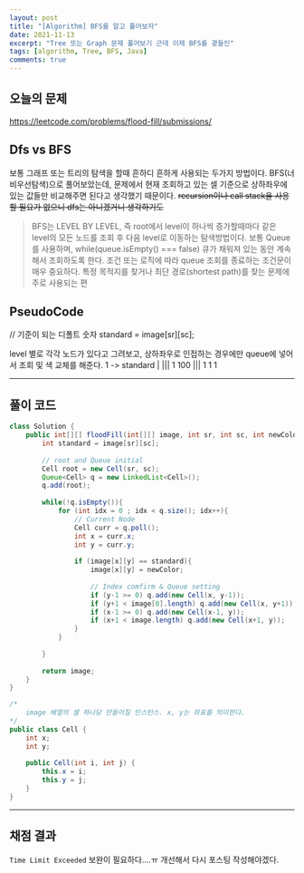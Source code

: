 ```yaml
---
layout: post
title: "[Algorithm] BFS를 알고 풀어보자"
date: 2021-11-13
excerpt: "Tree 또는 Graph 문제 풀어보기 근데 이제 BFS를 곁들인"
tags: [algorithm, Tree, BFS, Java]
comments: true
---
```


## 오늘의 문제
<https://leetcode.com/problems/flood-fill/submissions/>

## Dfs vs BFS
보통 그래프 또는 트리의 탐색을 할때 흔하디 흔하게 사용되는 두가지 방법이다. 
BFS(너비우선탐색)으로 풀어보았는데,
문제에서 현재 조회하고 있는 셀 기준으로 상하좌우에 있는 값들만 비교해주면 된다고 생각했기 때문이다.
~~recursion이나 call stack을 사용할 필요가 없으니 dfs는 아니겠거니 생각하기도~~

> BFS는 LEVEL BY LEVEL, 즉 root에서 level이 하나씩 증가할때마다 같은 level의 모든 노드를 조회 후 다음 level로 이동하는 탐색방법이다.
> 보통 Queue 를 사용하며, while(queue.isEmpty() === false) 큐가 채워져 있는 동안 계속해서 조회하도록 한다. 조건 또는 로직에 따라 queue 조회를 종료하는 조건문이 매우 중요하다.
> 특정 목적지를 찾거나 최단 경로(shortest path)를 찾는 문제에 주로 사용되는 편


## PseudoCode
// 기준이 되는 디폴트 숫자
standard = image[sr][sc];

level 별로 각각 노드가 있다고 그려보고, 상하좌우로 인접하는 경우에만 queue에 넣어서 조회 및 색 교체를 해준다.
    1       -> standard
  | |||
  1 100
 |||
1 1 1


---

## 풀이 코드 
```java
class Solution {
    public int[][] floodFill(int[][] image, int sr, int sc, int newColor) {
        int standard = image[sr][sc];
        
        // root and Queue initial
        Cell root = new Cell(sr, sc);
        Queue<Cell> q = new LinkedList<Cell>(); 
        q.add(root);
        
        while(!q.isEmpty()){
            for (int idx = 0 ; idx < q.size(); idx++){
                // Current Node
                Cell curr = q.poll();
                int x = curr.x;
                int y = curr.y;
                
                if (image[x][y] == standard){
                    image[x][y] = newColor;
                    
                    // Index comfirm & Queue setting
                    if (y-1 >= 0) q.add(new Cell(x, y-1));
                    if (y+1 < image[0].length) q.add(new Cell(x, y+1));
                    if (x-1 >= 0) q.add(new Cell(x-1, y));
                    if (x+1 < image.length) q.add(new Cell(x+1, y));
                }
            }
            
        }
        
        return image;
    }
}

/*
    image 배열의 셀 하나당 만들어질 인스턴스. x, y는 좌표를 의미한다.
*/
public class Cell {
    int x;
    int y;
    
    public Cell(int i, int j) {
        this.x = i;
        this.y = j;
    }
}

```

---

## 채점 결과
`Time Limit Exceeded`  보완이 필요하다....ㅠ 개선해서 다시 포스팅 작성해야겠다.

